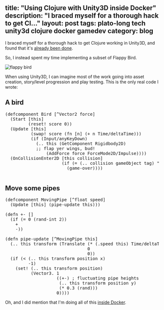 title: "Using Clojure with Unity3D inside Docker"
description: "I braced myself for a thorough hack to get Cl..."
layout: post
tags: plato-long tech unity3d clojure docker gamedev
category: blog
---

I braced myself for a thorough hack to get Clojure working in Unity3D, and found that it's [already been done](https://github.com/arcadia-unity/Arcadia).

So, I instead spent my time implementing a subset of Flappy Bird.

![flappy bird](assets/flappy.gif)

When using Unity3D, I can imagine most of the work going into asset creation, story/level progression and play testing. This is the only real code I wrote:

## A bird

<pre>
(defcomponent Bird [^Vector2 force]
  (Start [this]
         (reset! score 0))
  (Update [this]
          (swap! score (fn [n] (+ n Time/deltaTime)))
          (if (Input/anyKeyDown)
            (.. this (GetComponent Rigidbody2D)
            ;; flap yer wings, bud!
                (AddForce force ForceMode2D/Impulse))))
  (OnCollisionEnter2D [this collision]
                      (if (= (.. collision gameObject tag) "Boundary")
                        (game-over))))

</pre>

## Move some pipes

<pre>
(defcomponent MovingPipe [^float speed]
  (Update [this] (pipe-update this)))

(defn +- []
  (if (= 0 (rand-int 2))
    +
    -))

(defn pipe-update [^MovingPipe this]
  (.. this transform (Translate (* (.speed this) Time/deltaTime)
                                0
                                0))
  (if (< (.. this transform position x)
         -1)
    (set! (.. this transform position)
          (Vector3. 1
                    ((+-) ; fluctuating pipe heights
                     (.. this transform position y)
                     (* 0.3 (rand)))
                    0))))
</pre>

Oh, and I did mention that I'm doing all of this [inside Docker](https://github.com/opyate/unity3d).
